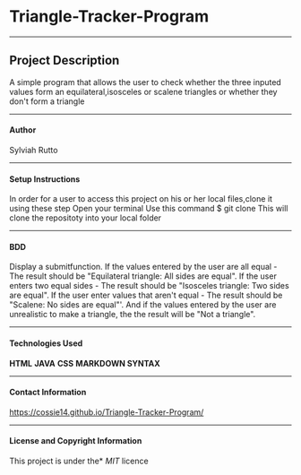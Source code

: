 # Triangle-Tracker-Program


---

## Project Description
A simple program that allows the user to check whether the three inputed values form an equilateral,isosceles or scalene triangles or whether they don't form a triangle


---


#### Author
Sylviah Rutto

----


#### Setup Instructions
In order for a user to access this project on his or her local files,clone it using these step
Open your terminal
Use this command $ git clone 
This will clone the repositoty into your local folder


---

#### BDD
Display a submitfunction.
If the values entered by the user are all equal - The result should be "Equilateral triangle: All sides are equal".
If the user enters two equal sides - The result should be "Isosceles triangle: Two sides are equal".
If the user enter values that aren't equal - The result should be "Scalene: No sides are equal"'.
And if the values entered by the user are unrealistic to make a triangle, the the result will be "Not a triangle".



---

#### Technologies Used
**HTML**
**JAVA**
**CSS**
**MARKDOWN SYNTAX**


----
#### Contact Information
https://cossie14.github.io/Triangle-Tracker-Program/



---
#### License and Copyright Information
This project is under the* *MIT* licence
